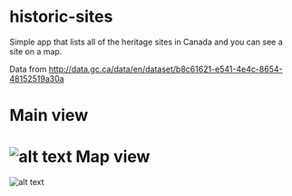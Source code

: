 historic-sites
==============
Simple app that lists all of the heritage sites in Canada and you can see a site on a map.

Data from http://data.gc.ca/data/en/dataset/b8c61621-e541-4e4c-8654-48152519a30a

Main view
==============

![alt text](https://dl.dropboxusercontent.com/u/15104084/Screenshot_2014-03-01-16-14-42.png "Main screen")
Map view
==============

![alt text](https://dl.dropboxusercontent.com/u/15104084/Screenshot_2014-03-02-15-18-14.png "Map screen")
